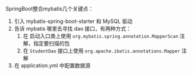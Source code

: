 SpringBoot整合mybatis几个关键点：

1. 引入 mybatis-spring-boot-starter 和 MySQL 驱动
2. 告诉 mybatis 哪里去寻找 dao 接口，有两种方式：
   1. 在 启动入口类上使用 `org.mybatis.spring.annotation.MapperScan` 注解，指定要扫描的包
   2. 在 `StudentDao` 接口上使用 `org.apache.ibatis.annotations.Mapper` 注解
3. 在 application.yml 中配置数据源
